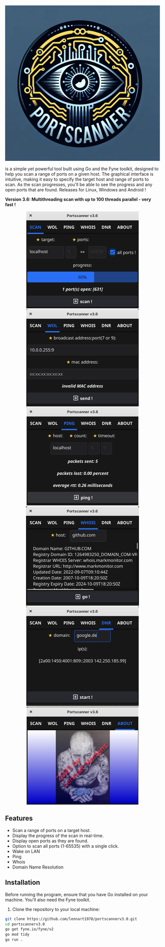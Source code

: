 <p align="center"><img src="Logo.png" alt="Logo"/></p>
is a simple yet powerful tool built using Go and the Fyne toolkit, designed to help you scan a range of ports on a given host. The graphical interface is intuitive, making it easy to specify the target host and range of ports to scan. As the scan progresses, you'll be able to see the progress and any open ports that are found. Releases for Linux, Windows and Android !

**Version 3.6: Multithreading scan with up to 100 threads parallel - very fast !**


<p align="center">
  <img src="screenshotV3.6_scan.png" alt="Screenshot"/>
  <img src="screenshotV3.6_wol.png" alt="Screenshot"/>
  <img src="screenshotV3.6_ping.png" alt="Screenshot"/>
  <img src="screenshotV3.6_whois.png" alt="Screenshot"/>
  <img src="screenshotV3.6_dnr.png" alt="Screenshot"/>
  <img src="screenshotV3.6_about.png" alt="Screenshot"/>
</p>

## Features

- Scan a range of ports on a target host.
- Display the progress of the scan in real-time.
- Display open ports as they are found.
- Option to scan all ports (1-65535) with a single click.
- Wake on LAN
- Ping
- Whois
- Domain Name Resolution

## Installation

Before running the program, ensure that you have Go installed on your machine. You'll also need the Fyne toolkit.

1. Clone the repository to your local machine:
```bash
git clone https://github.com/lennart1978/portscannerv3.0.git
cd portscannerv3.0
go get fyne.io/fyne/v2
go mod tidy
go run .
